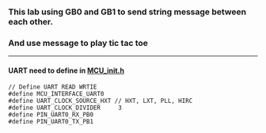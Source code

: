 ### This lab using GB0 and GB1 to send string message between each other.
### And use message to play tic tac toe

---

#### UART need to define in [MCU_init.h](https://github.com/ridemountainpig/microprocessor-system/blob/main/Libaray/MCU_init.h)

```
// Define UART READ WRTIE
#define MCU_INTERFACE_UART0
#define UART_CLOCK_SOURCE_HXT // HXT, LXT, PLL, HIRC
#define UART_CLOCK_DIVIDER     3
#define PIN_UART0_RX_PB0
#define PIN_UART0_TX_PB1
```
